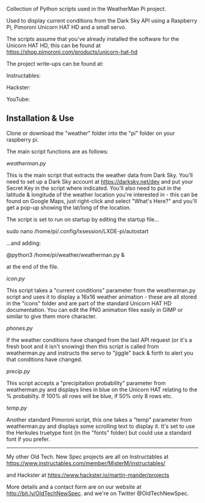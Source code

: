 Collection of Python scripts used in the WeatherMan Pi project.

Used to display current conditions from the Dark Sky API using a Raspberry Pi, Pimoroni Unicorn HAT HD and a small servo.

The scripts assume that you've already installed the software for the Unicorn HAT HD, this can be found at https://shop.pimoroni.com/products/unicorn-hat-hd

The project write-ups can be found at:

Instructables: 

Hackster: 

YouTube:

Installation & Use
------------------

Clone or download the "weather" folder into the "pi" folder on your raspberry pi. 

The main script functions are as follows: 

*weatherman.py*

This is the main script that extracts the weather data from Dark Sky. You'll need to set up a Dark Sky account at https://darksky.net/dev and put your Secret Key in the script where indicated. You'll also need to put in the latitude & longitude of the weather location you're interested in - this can be found on Google Maps, just right-click and select "What's Here?" and you'll get a pop-up showing the lat/long of the location.

The script is set to run on startup by editing the startup file...

  sudo nano /home/pi/.config/lxsession/LXDE-pi/autostart

...and adding:

  @python3 /home/pi/weather/weatherman.py &

at the end of the file.

*icon.py*

This script takes a "current conditions" parameter from the weatherman.py script and uses it to display a 16x16 weather animation - these are all stored in the "icons" folder and are part of the standard Unicorn HAT HD documentation. You can edit the PNG animation files easily in GIMP or similar to give them more character.

*phones.py*

If the weather conditions have changed from the last API request (or it's a fresh boot and it isn't snowing) then this script is called from weatherman.py and instructs the servo to "jiggle" back & forth to alert you that conditions have changed.

*precip.py*

This script accepts a "precipitation probability" parameter from weatherman.py and displays lines in blue on the Unicorn HAT relating to the % probabilty. If 100% all rows will be blue, if 50% only 8 rows etc.

*temp.py*

Another standard Pimoroni script, this one takes a "temp" parameter from weatherman.py and displays some scrolling text to display it. It's set to use the Herkules truetype font (in the "fonts" folder) but could use a standard font if you prefer. 

------

My other Old Tech. New Spec projects are all on Instructables at https://www.instructables.com/member/MisterM/instructables/ 

and Hackster at https://www.hackster.io/martin-mander/projects

More details and a contact form are on our website at http://bit.ly/OldTechNewSpec. and we're on Twitter @OldTechNewSpec.





